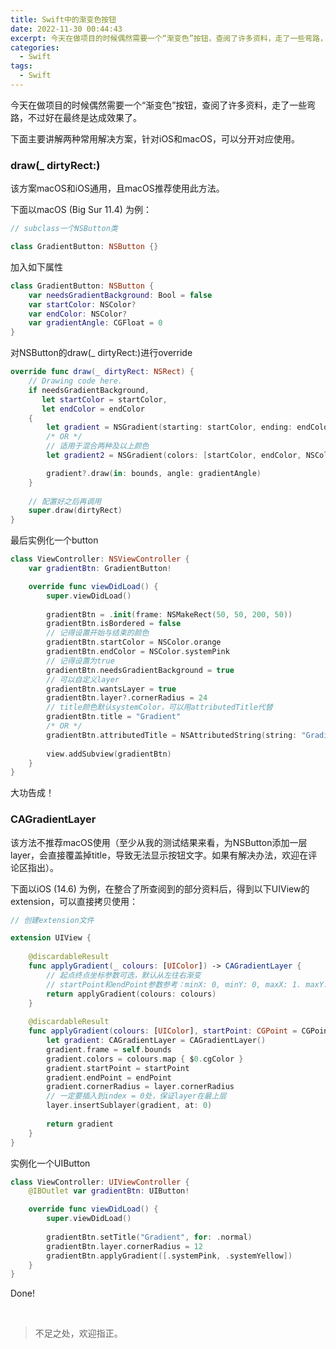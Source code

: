 ```yaml
---
title: Swift中的渐变色按钮
date: 2022-11-30 00:44:43
excerpt: 今天在做项目的时候偶然需要一个“渐变色”按钮，查阅了许多资料，走了一些弯路，不过好在最终是达成效果了...
categories:
  - Swift
tags:
  - Swift
---
```


今天在做项目的时候偶然需要一个“渐变色”按钮，查阅了许多资料，走了一些弯路，不过好在最终是达成效果了。

下面主要讲解两种常用解决方案，针对iOS和macOS，可以分开对应使用。

### draw(_ dirtyRect:)

该方案macOS和iOS通用，且macOS推荐使用此方法。

下面以macOS (Big Sur 11.4) 为例：

```swift
// subclass一个NSButton类

class GradientButton: NSButton {}
```

加入如下属性

```swift
class GradientButton: NSButton {
    var needsGradientBackground: Bool = false
    var startColor: NSColor?
    var endColor: NSColor?
    var gradientAngle: CGFloat = 0
}
```

对NSButton的draw(_ dirtyRect:)进行override

```swift
override func draw(_ dirtyRect: NSRect) {
    // Drawing code here.
    if needsGradientBackground,
       let startColor = startColor,
       let endColor = endColor
    {
        let gradient = NSGradient(starting: startColor, ending: endColor)
        /* OR */
        // 适用于混合两种及以上颜色
        let gradient2 = NSGradient(colors: [startColor, endColor, NSColor.systemPink])

        gradient?.draw(in: bounds, angle: gradientAngle)
    }
    
    // 配置好之后再调用
    super.draw(dirtyRect)
}
```

最后实例化一个button

```swift
class ViewController: NSViewController {
    var gradientBtn: GradientButton!

    override func viewDidLoad() {
        super.viewDidLoad()
        
        gradientBtn = .init(frame: NSMakeRect(50, 50, 200, 50))
        gradientBtn.isBordered = false
        // 记得设置开始与结束的颜色
        gradientBtn.startColor = NSColor.orange
        gradientBtn.endColor = NSColor.systemPink
        // 记得设置为true
        gradientBtn.needsGradientBackground = true
        // 可以自定义layer
        gradientBtn.wantsLayer = true
        gradientBtn.layer?.cornerRadius = 24
        // title颜色默认systemColor，可以用attributedTitle代替
        gradientBtn.title = "Gradient"
        /* OR */
        gradientBtn.attributedTitle = NSAttributedString(string: "Gradient", attributes: [.foregroundColor: NSColor.systemBlue])
        
        view.addSubview(gradientBtn)
    }
}
```

大功告成！

### CAGradientLayer

该方法不推荐macOS使用（至少从我的测试结果来看，为NSButton添加一层layer，会直接覆盖掉title，导致无法显示按钮文字。如果有解决办法，欢迎在评论区指出）。

下面以iOS (14.6) 为例，在整合了所查阅到的部分资料后，得到以下UIView的extension，可以直接拷贝使用：

```swift
// 创建extension文件

extension UIView {
    
    @discardableResult
    func applyGradient(_ colours: [UIColor]) -> CAGradientLayer {
        // 起点终点坐标参数可选，默认从左往右渐变
        // startPoint和endPoint参数参考：minX: 0, minY: 0, maxX: 1. maxY: 1
        return applyGradient(colours: colours)
    }
    
    @discardableResult
    func applyGradient(colours: [UIColor], startPoint: CGPoint = CGPoint(x: 0, y: 0.5), endPoint: CGPoint = CGPoint(x: 1, y: 0.5)) -> CAGradientLayer {
        let gradient: CAGradientLayer = CAGradientLayer()
        gradient.frame = self.bounds
        gradient.colors = colours.map { $0.cgColor }
        gradient.startPoint = startPoint
        gradient.endPoint = endPoint
        gradient.cornerRadius = layer.cornerRadius
        // 一定要插入到index = 0处，保证layer在最上层
        layer.insertSublayer(gradient, at: 0)
        
        return gradient
    }
}
```

实例化一个UIButton

```swift
class ViewController: UIViewController {
    @IBOutlet var gradientBtn: UIButton!

    override func viewDidLoad() {
        super.viewDidLoad()
        
        gradientBtn.setTitle("Gradient", for: .normal)
        gradientBtn.layer.cornerRadius = 12
        gradientBtn.applyGradient([.systemPink, .systemYellow])
    }
}
```

Done!

<br/>

> 不足之处，欢迎指正。

